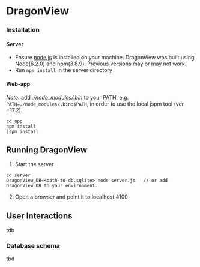# DragonView 


### Installation
#### Server
* Ensure [node.js](https://nodejs.org) is installed on your machine. DragonView was built using Node(6.2.0) and npm(3.8.9). Previous versions may or may not work.
* Run `npm install` in the server directory


#### Web-app
*Note:* add *./node_modules/.bin* to your PATH, e.g. `PATH=./node_modules/.bin:$PATH`, in order to use the local jspm tool (ver +17.2). 

```shell
cd app
npm install
jspm install
```

## Running DragonView
1. Start the server
```
cd server
DragonView_DB=<path-to-db.sqlite> node server.js   // or add DragonView_DB to your environment.
```
2. Open a browser and point it to localhost:4100

## User Interactions
tdb

### Database schema

tbd




